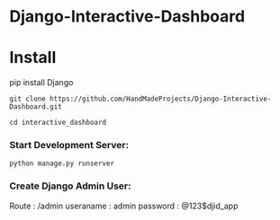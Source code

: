 # Django-Interactive-Dashboard

# Install

pip install Django


`git clone https://github.com/HandMadeProjects/Django-Interactive-Dashboard.git`

`cd interactive_dashboard`


### Start Development Server:
`python manage.py runserver`



### Create Django Admin User:
Route : /admin
useraname : admin
password : @123$djid_app
